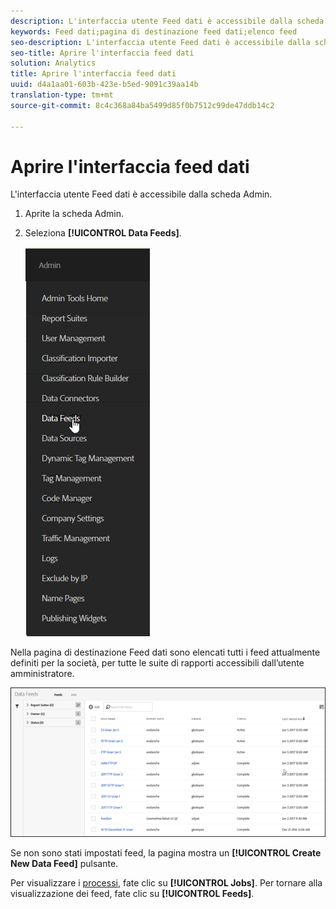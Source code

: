 ```yaml
---
description: L'interfaccia utente Feed dati è accessibile dalla scheda Admin.
keywords: Feed dati;pagina di destinazione feed dati;elenco feed
seo-description: L'interfaccia utente Feed dati è accessibile dalla scheda Admin.
seo-title: Aprire l'interfaccia feed dati
solution: Analytics
title: Aprire l'interfaccia feed dati
uuid: d4a1aa01-603b-423e-b5ed-9091c39aa14b
translation-type: tm+mt
source-git-commit: 8c4c368a84ba5499d85f0b7512c99de47ddb14c2

---
```



# Aprire l'interfaccia feed dati

L'interfaccia utente Feed dati è accessibile dalla scheda Admin.

1. Aprite la scheda Admin.
1. Seleziona **[!UICONTROL Data Feeds]**.

   ![Menu Experience Cloud](assets/AdminMenu.png)

Nella pagina di destinazione Feed dati sono elencati tutti i feed attualmente definiti per la società, per tutte le suite di rapporti accessibili dall’utente amministratore.

![Elenco dei feed di dati](assets/feeds.png)

Se non sono stati impostati feed, la pagina mostra un **[!UICONTROL Create New Data Feed]** pulsante.

Per visualizzare i [processi](/help/export/analytics-data-feed/c-data-feed-actions/t-feed-job-history.md), fate clic su **[!UICONTROL Jobs]**. Per tornare alla visualizzazione dei feed, fate clic su **[!UICONTROL Feeds]**.
